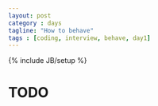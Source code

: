 ```yaml
---
layout: post
category : days
tagline: "How to behave"
tags : [coding, interview, behave, day1]
---
```


{% include JB/setup %}

# TODO
